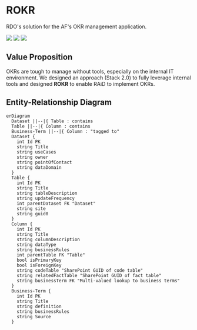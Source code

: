 # ROKR
RDO's solution for the AF's OKR management application.

<p>
  <img src="https://badges.aleen42.com/src/javascript.svg">
  <img src="https://badges.aleen42.com/src/react.svg">
  <img src="https://badges.aleen42.com/src/react-router.svg">
</p>

## Value Proposition
OKRs are tough to manage without tools, especially on the internal IT environment. We designed an approach (Stack 2.0) to fully leverage internal tools and designed **ROKR** to enable RAiD to implement OKRs.

## Entity-Relationship Diagram

```mermaid
erDiagram
  Dataset ||--|{ Table : contains
  Table ||--|{ Column : contains
  Business-Term ||--|{ Column : "tagged to"
  Dataset {
    int Id PK
    string Title
    string useCases
    string owner
    string pointOfContact
    string dataDomain
  }
  Table {
    int Id PK
    string Title
    string tableDescription
    string updateFrequency
    int parentDataset FK "Dataset"
    string site
    string guid0
  }
  Column {
    int Id PK
    string Title
    string columnDescription
    string dataType
    string businessRules
    int parentTable FK "Table"
    bool isPrimaryKey
    bool isForeignKey
    string codeTable "SharePoint GUID of code table"
    string relatedFactTable "SharePoint GUID of fact table"
    string businessTerm FK "Multi-valued lookup to business terms"
  }
  Business-Term {
    int Id PK
    string Title
    string definition
    string businessRules
    string Source
  }
```